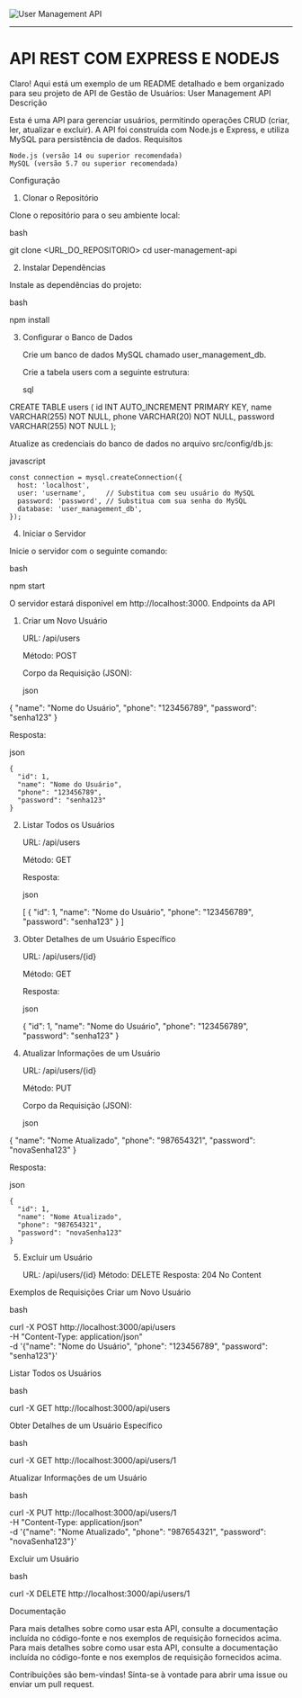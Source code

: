 
![User Management API](https://link-para-seu-banner.com/banner.png)

---

# API REST COM EXPRESS E NODEJS


Claro! Aqui está um exemplo de um README detalhado e bem organizado para seu projeto de API de Gestão de Usuários:
User Management API
Descrição

Esta é uma API para gerenciar usuários, permitindo operações CRUD (criar, ler, atualizar e excluir). A API foi construída com Node.js e Express, e utiliza MySQL para persistência de dados.
Requisitos

    Node.js (versão 14 ou superior recomendada)
    MySQL (versão 5.7 ou superior recomendada)

Configuração
1. Clonar o Repositório

Clone o repositório para o seu ambiente local:

bash

git clone <URL_DO_REPOSITORIO>
cd user-management-api

2. Instalar Dependências

Instale as dependências do projeto:

bash

npm install

3. Configurar o Banco de Dados

    Crie um banco de dados MySQL chamado user_management_db.

    Crie a tabela users com a seguinte estrutura:

    sql

CREATE TABLE users (
  id INT AUTO_INCREMENT PRIMARY KEY,
  name VARCHAR(255) NOT NULL,
  phone VARCHAR(20) NOT NULL,
  password VARCHAR(255) NOT NULL
);

Atualize as credenciais do banco de dados no arquivo src/config/db.js:

javascript

    const connection = mysql.createConnection({
      host: 'localhost',
      user: 'username',     // Substitua com seu usuário do MySQL
      password: 'password', // Substitua com sua senha do MySQL
      database: 'user_management_db',
    });

4. Iniciar o Servidor

Inicie o servidor com o seguinte comando:

bash

npm start

O servidor estará disponível em http://localhost:3000.
Endpoints da API
1. Criar um Novo Usuário

    URL: /api/users

    Método: POST

    Corpo da Requisição (JSON):

    json

{
  "name": "Nome do Usuário",
  "phone": "123456789",
  "password": "senha123"
}

Resposta:

json

    {
      "id": 1,
      "name": "Nome do Usuário",
      "phone": "123456789",
      "password": "senha123"
    }

2. Listar Todos os Usuários

    URL: /api/users

    Método: GET

    Resposta:

    json

    [
      {
        "id": 1,
        "name": "Nome do Usuário",
        "phone": "123456789",
        "password": "senha123"
      }
    ]

3. Obter Detalhes de um Usuário Específico

    URL: /api/users/{id}

    Método: GET

    Resposta:

    json

    {
      "id": 1,
      "name": "Nome do Usuário",
      "phone": "123456789",
      "password": "senha123"
    }

4. Atualizar Informações de um Usuário

    URL: /api/users/{id}

    Método: PUT

    Corpo da Requisição (JSON):

    json

{
  "name": "Nome Atualizado",
  "phone": "987654321",
  "password": "novaSenha123"
}

Resposta:

json

    {
      "id": 1,
      "name": "Nome Atualizado",
      "phone": "987654321",
      "password": "novaSenha123"
    }

5. Excluir um Usuário

    URL: /api/users/{id}
    Método: DELETE
    Resposta: 204 No Content

Exemplos de Requisições
Criar um Novo Usuário

bash

curl -X POST http://localhost:3000/api/users \
  -H "Content-Type: application/json" \
  -d '{"name": "Nome do Usuário", "phone": "123456789", "password": "senha123"}'

Listar Todos os Usuários

bash

curl -X GET http://localhost:3000/api/users

Obter Detalhes de um Usuário Específico

bash

curl -X GET http://localhost:3000/api/users/1

Atualizar Informações de um Usuário

bash

curl -X PUT http://localhost:3000/api/users/1 \
  -H "Content-Type: application/json" \
  -d '{"name": "Nome Atualizado", "phone": "987654321", "password": "novaSenha123"}'

Excluir um Usuário

bash

curl -X DELETE http://localhost:3000/api/users/1

Documentação

Para mais detalhes sobre como usar esta API, consulte a documentação incluída no código-fonte e nos exemplos de requisição fornecidos acima.
Para mais detalhes sobre como usar esta API, consulte a documentação incluída no código-fonte e nos exemplos de requisição fornecidos acima.


Contribuições são bem-vindas! Sinta-se à vontade para abrir uma issue ou enviar um pull request.
